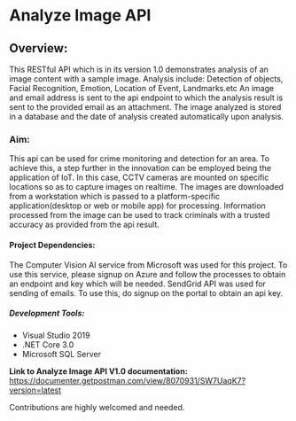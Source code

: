 # Analyze Image API

## Overview: 
This RESTful API which is in its version 1.0 demonstrates analysis of an image content with a sample image. 
Analysis include: Detection of objects, Facial Recognition, Emotion, Location of Event, Landmarks.etc 
An image and email address is sent to the api endpoint to which the analysis result is sent to the provided email as an attachment.
The image analyzed is stored in a database and the date of analysis created automatically upon analysis.

### Aim:
This api can be used for crime monitoring and detection for an area. 
To achieve this, a step further in the innovation can be employed being the application of IoT. 
In this case, CCTV cameras are mounted on specific locations so as to capture images on realtime. The images are downloaded from a workstation which is passed to a platform-specific application(desktop or web or mobile app) for processing.
Information processed from the image can be used to track criminals with a trusted accuracy as provided from the api result.

#### Project Dependencies:
The Computer Vision AI service from Microsoft was used for this project. To use this service, please signup on Azure and follow the processes to obtain an endpoint and key which will be needed.
SendGrid API was used for sending of emails. To use this, do signup on the portal to obtain an api key.

##### Development Tools:
* Visual Studio 2019
* .NET Core 3.0
* Microsoft SQL Server

**Link to Analyze Image API V1.0 documentation:**
https://documenter.getpostman.com/view/8070931/SW7UaqK7?version=latest


Contributions are highly welcomed and needed.


